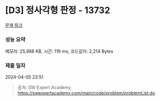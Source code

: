 # [D3] 정사각형 판정 - 13732 

[문제 링크](https://swexpertacademy.com/main/code/problem/problemDetail.do?contestProbId=AX8BAN1qTwoDFARO) 

### 성능 요약

메모리: 25,988 KB, 시간: 119 ms, 코드길이: 2,214 Bytes

### 제출 일자

2024-04-05 23:51



> 출처: SW Expert Academy, https://swexpertacademy.com/main/code/problem/problemList.do